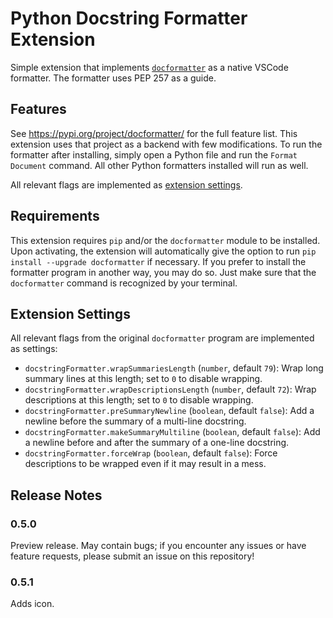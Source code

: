 # Python Docstring Formatter Extension

Simple extension that implements [`docformatter`](https://pypi.org/project/docformatter/)
as a native VSCode formatter. The formatter uses PEP 257 as a guide.

## Features

See https://pypi.org/project/docformatter/ for the full feature list. This extension
uses that project as a backend with few modifications. To run the formatter after 
installing, simply open a Python file and run the `Format Document` command. All
other Python formatters installed will run as well.

All relevant flags are implemented as [extension settings](#extension-settings).

## Requirements

This extension requires `pip` and/or the `docformatter` module to be installed.
Upon activating, the extension will automatically give the option to run
`pip install --upgrade docformatter` if necessary. If you prefer to install the
formatter program in another way, you may do so. Just make sure that the
`docformatter` command is recognized by your terminal.

## Extension Settings

All relevant flags from the original `docformatter` program are implemented as
settings:

* `docstringFormatter.wrapSummariesLength` (`number`, default `79`): Wrap long 
    summary lines at this length; set to `0` to disable wrapping.
* `docstringFormatter.wrapDescriptionsLength` (`number`, default `72`): Wrap 
    descriptions at this length; set to `0` to disable wrapping.
* `docstringFormatter.preSummaryNewline` (`boolean`, default `false`): Add a 
    newline before the summary of a multi-line docstring.
* `docstringFormatter.makeSummaryMultiline` (`boolean`, default `false`): Add a 
    newline before and after the summary of a one-line docstring.
* `docstringFormatter.forceWrap` (`boolean`, default `false`): Force 
    descriptions to be wrapped even if it may result in a mess.

## Release Notes

### 0.5.0

Preview release. May contain bugs; if you encounter any issues or have feature
requests, please submit an issue on this repository!

### 0.5.1

Adds icon.

